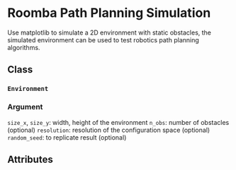 # Roomba Path Planning Simulation
Use matplotlib to simulate a 2D environment with static obstacles, the simulated environment can be used to test robotics path planning algorithms.

## Class
### `Environment`
### Argument
`size_x`, `size_y`: width, height of the environment
`n_obs`: number of obstacles (optional)
`resolution`: resolution of the configuration space (optional)
`random_seed`: to replicate result (optional)
## Attributes

